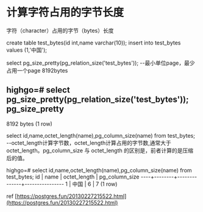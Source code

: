 # 计算字符占用的字节长度

字符（character）占用的字节（bytes）长度

create table test_bytes(id int,name varchar(10));
insert into test_bytes values (1,'中国');

select pg_size_pretty(pg_relation_size('test_bytes'));  --最小单位page，最少占用一个page 8192bytes

highgo=# select pg_size_pretty(pg_relation_size('test_bytes'));
 pg_size_pretty
----------------
 8192 bytes
(1 row)


select id,name,octet_length(name),pg_column_size(name) from test_bytes; --octet_length计算字节数，octet_length计算占用的字节数,通常大于octet_length。pg_column_size 与 octet_length 的区别是，前者计算的是压缩后的值。

highgo=# select id,name,octet_length(name),pg_column_size(name) from test_bytes;
 id |  name  | octet_length | pg_column_size
----+--------+--------------+----------------
  1 | 中国 |            6 |              7
(1 row)


ref [https://postgres.fun/20130227215522.html](https://postgres.fun/20130227215522.html)